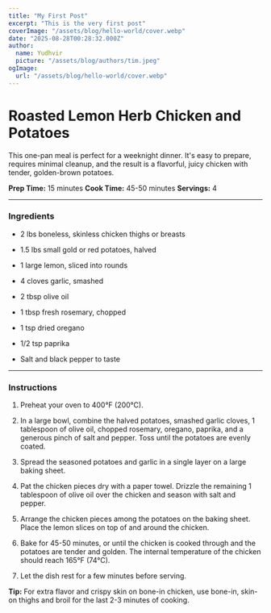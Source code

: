 ```yaml
---
title: "My First Post"
excerpt: "This is the very first post"
coverImage: "/assets/blog/hello-world/cover.webp"
date: "2025-08-28T00:28:32.000Z"
author:
  name: Yudhvir
  picture: "/assets/blog/authors/tim.jpeg"
ogImage:
  url: "/assets/blog/hello-world/cover.webp"
---
```



# **Roasted Lemon Herb Chicken and Potatoes**

This one-pan meal is perfect for a weeknight dinner. It's easy to prepare, requires minimal cleanup, and the result is a flavorful, juicy chicken with tender, golden-brown potatoes.

**Prep Time:** 15 minutes **Cook Time:** 45-50 minutes **Servings:** 4

----------

### **Ingredients**

-   2 lbs boneless, skinless chicken thighs or breasts
    
-   1.5 lbs small gold or red potatoes, halved
    
-   1 large lemon, sliced into rounds
    
-   4 cloves garlic, smashed
    
-   2 tbsp olive oil
    
-   1 tbsp fresh rosemary, chopped
    
-   1 tsp dried oregano
    
-   1/2 tsp paprika
    
-   Salt and black pepper to taste
    

----------

### **Instructions**

1.  Preheat your oven to 400°F (200°C).
    
2.  In a large bowl, combine the halved potatoes, smashed garlic cloves, 1 tablespoon of olive oil, chopped rosemary, oregano, paprika, and a generous pinch of salt and pepper. Toss until the potatoes are evenly coated.
    
3.  Spread the seasoned potatoes and garlic in a single layer on a large baking sheet.
    
4.  Pat the chicken pieces dry with a paper towel. Drizzle the remaining 1 tablespoon of olive oil over the chicken and season with salt and pepper.
    
5.  Arrange the chicken pieces among the potatoes on the baking sheet. Place the lemon slices on top of and around the chicken.
    
6.  Bake for 45-50 minutes, or until the chicken is cooked through and the potatoes are tender and golden. The internal temperature of the chicken should reach 165°F (74°C).
    
7.  Let the dish rest for a few minutes before serving.
    

**Tip:** For extra flavor and crispy skin on bone-in chicken, use bone-in, skin-on thighs and broil for the last 2-3 minutes of cooking.